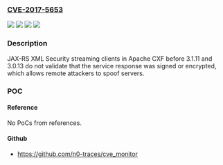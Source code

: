 ### [CVE-2017-5653](https://cve.mitre.org/cgi-bin/cvename.cgi?name=CVE-2017-5653)
![](https://img.shields.io/static/v1?label=Product&message=Apache%20CXF&color=blue)
![](https://img.shields.io/static/v1?label=Version&message=3.1.x%20prior%20to%203.1.11%20&color=brightgreen)
![](https://img.shields.io/static/v1?label=Version&message=prior%20to%203.0.13%20&color=brightgreen)
![](https://img.shields.io/static/v1?label=Vulnerability&message=XML%20Security%20streaming%20clients%20do%20not%20validate%20that%20the%20service%20response%20was%20secured.&color=brightgreen)

### Description

JAX-RS XML Security streaming clients in Apache CXF before 3.1.11 and 3.0.13 do not validate that the service response was signed or encrypted, which allows remote attackers to spoof servers.

### POC

#### Reference
No PoCs from references.

#### Github
- https://github.com/n0-traces/cve_monitor

